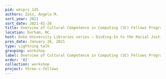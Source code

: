 ```yaml
---
pid: wksprs_145
authors: Zoss, Angela M.
sort_year: 2021
sort_date: 2021-01-26
title: Overview of Cultural Competence in Computing (3C) Fellows Program
location: Durham, NC
host: Duke University Libraries series – DivEing-In to the Racial Justice Roadmap
pres_date: January 26, 2021
type: Lightning talk
grouping: workshop
label: Overview of Cultural Competence in Computing (3C) Fellows Program
order: '02'
collection: workshop
project: three-c-fellows
---
```

